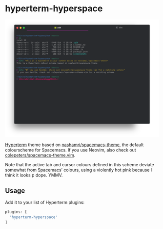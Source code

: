 # hyperterm-hyperspace
![A preview of the hyperterm-hyperspace colour scheme](https://github.com/colepeters/hyperterm-hyperspace/raw/master/screenshots/screenshot1.png)

[Hyperterm](https://hyperterm.org) theme based on [nashamri/spacemacs-theme](https://github.com/nashamri/spacemacs-theme), the default colourscheme for Spacemacs. If you use Neovim, also check out [colepeters/spacemacs-theme.vim](htts://github.com/colepeters/spacemacs-theme.vim).

Note that the active tab and cursor colours defined in this scheme deviate somewhat from Spacemacs’ colours, using a violently hot pink because I think it looks p dope. YMMV.

## Usage
Add it to your list of Hyperterm plugins:

```js
plugins: [
  'hyperterm-hyperspace'
]
```
